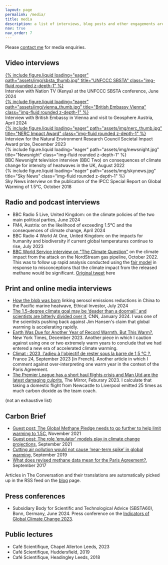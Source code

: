 ```yaml
---
layout: page
permalink: /media/
title: media
description: a list of interviews, blog posts and other engagements around climate topics
nav: true
nav_order: 7
---
```


Please [contact me](contact) for media enquiries.

## Video interviews

<div class="row">
    <div class="col-sm mt-3 mt-md-0">
        <a href="https://www.youtube.com/watch?v=lKO17WgyiPc">
        {% include figure.liquid loading="eager" path="assets/img/sbsta_thumb.jpg" title="UNFCCC SBSTA" class="img-fluid rounded z-depth-1" %}</a>
    </div>
</div>
<div class="caption">
    Interview with Nation TV (Kenya) at the UNFCCC SBSTA conference, June 2024
</div>

<div class="row">
    <div class="col-sm mt-3 mt-md-0">
        <a href="https://www.youtube.com/watch?v=if9FR4VURqI">
        {% include figure.liquid loading="eager" path="assets/img/vienna_thumb.jpg" title="British Embassy Vienna" class="img-fluid rounded z-depth-1" %}</a>
    </div>
</div>
<div class="caption">
    Interview with British Embassy in Vienna and visit to Geosphere Austria, April 2024
</div>

<div class="row">
    <div class="col-sm mt-3 mt-md-0">
        <a href="https://www.youtube.com/watch?v=m3_YP0yx7G8">
        {% include figure.liquid loading="eager" path="assets/img/nerc_thumb.jpg" title="NERC Impact Award" class="img-fluid rounded z-depth-1" %}</a>
    </div>
</div>
<div class="caption">
    Interview for the Natural Environment Research Council Societal Impact Award prize, December 2023
</div>

<div class="row">
    <div class="col-sm mt-3 mt-md-0">
        {% include figure.liquid loading="eager" path="assets/img/newsnight.jpg" title="Newsnight" class="img-fluid rounded z-depth-1" %}
    </div>
</div>
<div class="caption">
    BBC Newsnight television interview (BBC Two) on consequences of climate change for intensity of heatwaves in the UK, August 2022
</div>

<div class="row">
    <div class="col-sm mt-3 mt-md-0">
        {% include figure.liquid loading="eager" path="assets/img/skynews.jpg" title="Sky News" class="img-fluid rounded z-depth-1" %}
    </div>
</div>
<div class="caption">
    Sky News interview on the publication of the IPCC Special Report on Global Warming of 1.5°C, October 2018
</div>


## Radio and podcast interviews
- BBC Radio 5 Live, United Kingdom: on the climate policies of the two main political parties, June 2024
- FM4, Austria: on the likelihood of exceeding 1.5°C and the consequences of climate change, April 2024
- BBC Radio 4 World At One, United Kingdom: on the impacts for humanity and biodiversity if current global temperatures continue to rise, July 2023
- [BBC World Service interview on "The Climate Question"](https://www.bbc.co.uk/sounds/play/w3ct3kj) on the climate impact from the attack on the NordStream gas pipeline, October 2022. This was to follow up rapid analysis conducted using the [fair model](../projects/fair) in response to misconceptions that the climate impact from the released methane would be significant. [Original tweet](https://x.com/chrisroadmap/status/1575447799830904832) here

## Print and online media interviews
- [How the blob was born](https://www.ethicalmarkets.com/how-the-blob-was-born/) linking aerosol emissions reductions in China to the Pacific marine heatwave, Ethical Investor, July 2024
- [The 1.5-degree climate goal may be ‘deader than a doornail,’ and scientists are bitterly divided over it](https://us.cnn.com/2024/01/18/climate/paris-climate-goal-threatened-intl/index.html), CNN, January 2024. I was one of the scientists pushing back against Jim Hansen's claim that global warming is accelerating rapidly. 
- [Earth Was Due for Another Year of Record Warmth. But This Warm?](https://www.nytimes.com/2023/12/26/climate/global-warming-accelerating.html), New York Times, December 2023. Another piece in which I caution against using one or two extremely warm years to conclude that we had entered a new era of accelerated climate warming.
- [Climat : 2023, l'adieu à l'objectif de rester sous la barre de 1,5 °C ?](https://www.france24.com/fr/plan%C3%A8te/20230925-climat-2023-l-adieu-%C3%A0-l-objectif-de-rester-sous-la-barre-de-1-5-%C2%B0c), France 24, September 2023 [in French]. Another article in which I comment against over-interpreting one warm year in the context of the Paris Agreement.
- [The Premier League has a short haul flights crisis and Man Utd are the latest damaging culprits](https://www.mirror.co.uk/sport/football/news/premier-league-flights-man-utd-29328419), The Mirror, Feburary 2023. I calculate that taking a domestic flight from Newcastle to Liverpool emitted 25 times as much carbon dioxide as the team coach.

(not an exhaustive list)

## Carbon Brief
- [Guest post: The Global Methane Pledge needs to go further to help limit warming to 1.5C](https://www.carbonbrief.org/guest-post-the-global-methane-pledge-needs-to-go-further-to-help-limit-warming-to-1-5c/), November 2021
- [Guest post: The role ‘emulator’ models play in climate change projections](https://www.carbonbrief.org/guest-post-the-role-emulator-models-play-in-climate-change-projections/), September 2021
- [Cutting air pollution would not cause ‘near-term spike’ in global warming](https://www.carbonbrief.org/cutting-air-pollution-would-not-cause-near-term-spike-in-global-warming/), September 2019
- [What does revised methane data mean for the Paris Agreement?](https://www.carbonbrief.org/analysis-what-does-revised-methane-date-mean-for-paris-agreement/), September 2017

Articles in The Conversation and their translations are automatically picked up in the RSS feed on the [blog](../blog) page. 

## Press conferences
-  Subsidiary Body for Scientific and Technological Advice (SBSTA60), Bonn, Germany, June 2024. Press conference on the [Indicators of Global Climate Change 2023](https://essd.copernicus.org/articles/16/2625/2024/).

## Public lectures
- Café Scientifique, Chapel Allerton Leeds, 2023
- Café Scientifique, Huddersfield, 2019
- Café Scientifique, Headingley Leeds, 2018